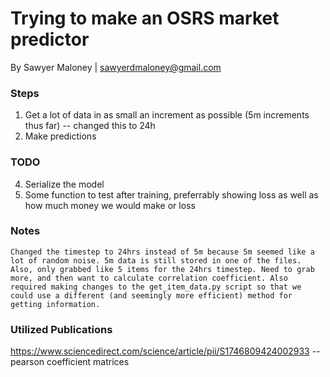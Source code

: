 # Trying to make an OSRS market predictor
By Sawyer Maloney | sawyerdmaloney@gmail.com

### Steps
1. Get a lot of data in as small an increment as possible (5m increments thus far) -- changed this to 24h
2. Make predictions

### TODO
4. Serialize the model
5. Some function to test after training, preferrably showing loss as well as how much money we would make or loss

### Notes
    Changed the timestep to 24hrs instead of 5m because 5m seemed like a lot of random noise. 5m data is still stored in one of the files. Also, only grabbed like 5 items for the 24hrs timestep. Need to grab more, and then want to calculate correlation coefficient. Also required making changes to the get_item_data.py script so that we could use a different (and seemingly more efficient) method for getting information.

### Utilized Publications
https://www.sciencedirect.com/science/article/pii/S1746809424002933 -- pearson coefficient matrices
